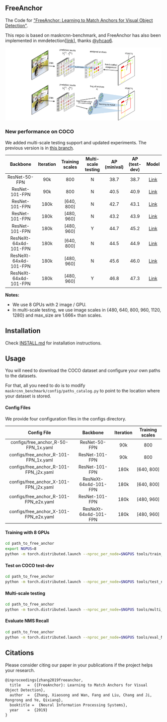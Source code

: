 ## FreeAnchor

The Code for ["FreeAnchor: Learning to Match Anchors for Visual Object Detection"](https://arxiv.org/abs/1909.02466).

This repo is based on maskrcnn-benchmark, and FreeAnchor has also been implemented in mmdetection\[[link](https://github.com/yhcao6/mmdetection/tree/free-anchor-ret/configs/free_anchor)\], thanks [@yhcao6](https://github.com/yhcao6).

![architecture](architecture.png)

### New performance on COCO
We added multi-scale testing support and updated experiments. The previous version is in [this branch](https://github.com/zhangxiaosong18/FreeAnchor/tree/previous). 

| Backbone        | Iteration | Training scales | Multi-scale<br>testing | AP<br>(minival) | AP<br>(test-dev) | Model      |
| :-------------------: | :-------: | :-------------: | :--------------: | :-------------: | :--------------: | :--------: |
| ResNet-50-FPN         | 90k       | 800             | N                | 38.7            | 38.7             | [Link](https://drive.google.com/open?id=1o-VvpOIwYCPxyas8n6OngpOznlVy0T6k )                                                      |
| ResNet-101-FPN        | 90k       | 800             | N                | 40.5            | 40.9             | [Link](https://drive.google.com/open?id=1jc5ncxuuuG3-sm-4OpkOfr51ClwCWHu0 )                                                      |
| ResNet-101-FPN        | 180k      | [640, 800]      | N                | 42.7            | 43.1             | [Link](https://drive.google.com/open?id=1OvK8Xona8v7mWU2nf5Fp1QzvwUaFhlIg )                                                      |
| ResNet-101-FPN        | 180k      | [480, 960]      | N                | 43.2            | 43.9             | [Link](https://drive.google.com/open?id=1ZIx2HTexVyU6xTwAm2ABTYjsJuLvlfhB )                                                      |
| ResNet-101-FPN        | 180k      | [480, 960]      | Y                | 44.7            | 45.2             | [Link](https://drive.google.com/open?id=1ZIx2HTexVyU6xTwAm2ABTYjsJuLvlfhB )                                                      |
| ResNeXt-64x4d-101-FPN | 180k      | [640, 800]      | N                | 44.5            | 44.9             | [Link](https://drive.google.com/open?id=1MrtXoBGHceq_BBY5cH-kw2ax5-aDPdTv )                                                      |
| ResNeXt-64x4d-101-FPN | 180k      | [480, 960]      | N                | 45.6            | 46.0             | [Link](https://drive.google.com/open?id=1r17agiu76xtwKxn2oE_pK4R847k-Cu5m )                                                      |
| ResNeXt-64x4d-101-FPN | 180k      | [480, 960]      | Y                | 46.8            | 47.3             | [Link](https://drive.google.com/open?id=1r17agiu76xtwKxn2oE_pK4R847k-Cu5m )                                                      |

**Notes:**

- We use 8 GPUs with 2 image / GPU. 
- In multi-scale testing, we use image scales in {480, 640, 800, 960, 1120, 1280} and max_size are 1.666&times; than scales. 


## Installation 
Check [INSTALL.md](INSTALL.md) for installation instructions.

## Usage
You will need to download the COCO dataset and configure your own paths to the datasets.

For that, all you need to do is to modify `maskrcnn_benchmark/config/paths_catalog.py` to point to the location where your dataset is stored.

#### Config Files
We provide four configuration files in the configs directory.

| Config File                               | Backbone                | Iteration | Training scales |
| :---------------------------------------: | :---------------------: | :-------: | :-------------: |
| configs/free_anchor_R-50-FPN_1x.yaml      | ResNet-50-FPN           | 90k       | 800             | 
| configs/free_anchor_R-101-FPN_1x.yaml     | ResNet-101-FPN          | 90k       | 800             |
| configs/free_anchor_R-101-FPN_j2x.yaml    | ResNet-101-FPN          | 180k      | [640, 800]      |
| configs/free_anchor_X-101-FPN_j2x.yaml    | ResNeXt-64x4d-101-FPN   | 180k      | [640, 800]      |
| configs/free_anchor_R-101-FPN_e2x.yaml    | ResNet-101-FPN          | 180k      | [480, 960]      |
| configs/free_anchor_X-101-FPN_e2x.yaml    | ResNeXt-64x4d-101-FPN   | 180k      | [480, 960]      |

#### Training with 8 GPUs

```bash
cd path_to_free_anchor
export NGPUS=8
python -m torch.distributed.launch --nproc_per_node=$NGPUS tools/train_net.py --config-file "path/to/config/file.yaml"
```

#### Test on COCO test-dev

```bash
cd path_to_free_anchor
python -m torch.distributed.launch --nproc_per_node=$NGPUS tools/test_net.py --config-file "path/to/config/file.yaml" MODEL.WEIGHT "path/to/.pth file" DATASETS.TEST "('coco_test-dev',)"
```

#### Multi-scale testing

```bash
cd path_to_free_anchor
python -m torch.distributed.launch --nproc_per_node=$NGPUS tools/multi_scale_test.py --config-file "path/to/config/file.yaml" MODEL.WEIGHT "path/to/.pth file" DATASETS.TEST "('coco_test-dev',)"
```

#### Evaluate NMS Recall

```bash
cd path_to_free_anchor
python -m torch.distributed.launch --nproc_per_node=$NGPUS tools/eval_NR.py --config-file "path/to/config/file.yaml" MODEL.WEIGHT "path/to/.pth file"
```
## Citations
Please consider citing our paper in your publications if the project helps your research.
```
@inproceedings{zhang2019freeanchor,
  title   =  {{FreeAnchor}: Learning to Match Anchors for Visual Object Detection},
  author  =  {Zhang, Xiaosong and Wan, Fang and Liu, Chang and Ji, Rongrong and Ye, Qixiang},
  booktitle =  {Neural Information Processing Systems},
  year    =  {2019}
}
```

